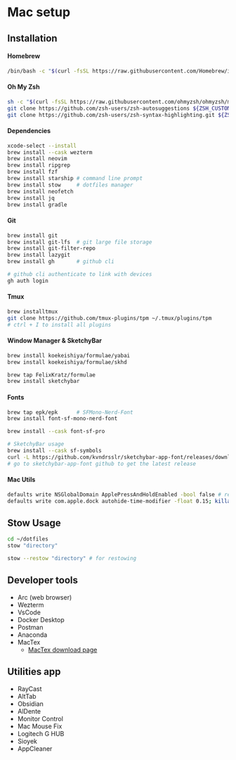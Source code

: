 # Mac setup

## Installation

#### Homebrew

```bash
/bin/bash -c "$(curl -fsSL https://raw.githubusercontent.com/Homebrew/install/HEAD/install.sh)"
```

#### Oh My Zsh

```bash
sh -c "$(curl -fsSL https://raw.githubusercontent.com/ohmyzsh/ohmyzsh/master/tools/install.sh)"
git clone https://github.com/zsh-users/zsh-autosuggestions ${ZSH_CUSTOM:-~/.oh-my-zsh/custom}/plugins/zsh-autosuggestions
git clone https://github.com/zsh-users/zsh-syntax-highlighting.git ${ZSH_CUSTOM:-~/.oh-my-zsh/custom}/plugins/zsh-syntax-highlighting
```

#### Dependencies

```bash
xcode-select --install
brew install --cask wezterm
brew install neovim
brew install ripgrep
brew install fzf
brew install starship # command line prompt
brew install stow     # dotfiles manager
brew install neofetch
brew install jq
brew install gradle
```

#### Git

```bash
brew install git
brew install git-lfs  # git large file storage
brew install git-filter-repo
brew install lazygit
brew install gh       # github cli

# github cli authenticate to link with devices
gh auth login
```

#### Tmux

```bash
brew installtmux
git clone https://github.com/tmux-plugins/tpm ~/.tmux/plugins/tpm
# ctrl + I to install all plugins
```

#### Window Manager & SketchyBar

```bash
brew install koekeishiya/formulae/yabai
brew install koekeishiya/formulae/skhd

brew tap FelixKratz/formulae
brew install sketchybar
```

#### Fonts

```bash
brew tap epk/epk      # SFMono-Nerd-Font
brew install font-sf-mono-nerd-font

brew install --cask font-sf-pro

# SketchyBar usage
brew install --cask sf-symbols
curl -L https://github.com/kvndrsslr/sketchybar-app-font/releases/download/v2.0.28/sketchybar-app-font.ttf -o $HOME/Library/Fonts/sketchybar-app-font.ttf
# go to sketchybar-app-font github to get the latest release
```

#### Mac Utils

```bash
defaults write NSGlobalDomain ApplePressAndHoldEnabled -bool false # repeating key
defaults write com.apple.dock autohide-time-modifier -float 0.15; killall Dock # show the dock faster
```

## Stow Usage

```bash
cd ~/dotfiles
stow "directory"

stow --restow "directory" # for restowing
```

## Developer tools

- Arc (web browser)
- Wezterm
- VsCode
- Docker Desktop
- Postman
- Anaconda
- MacTex
  - [MacTex download page](https://tug.org/mactex/)

## Utilities app

- RayCast
- AltTab
- Obsidian
- AlDente
- Monitor Control
- Mac Mouse Fix
- Logitech G HUB
- Sioyek
- AppCleaner
